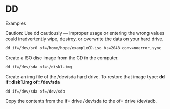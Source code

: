 # DD

Examples

Caution: Use dd cautiously — improper usage or entering the wrong values could inadvertently wipe, destroy, or overwrite the data on your hard drive.
```
dd if=/dev/sr0 of=/home/hope/exampleCD.iso bs=2048 conv=noerror,sync
```

Create a ISO disc image from the CD in the computer.
```
dd if=/dev/sda of=~/disk1.img
```

Create an img file of the /dev/sda hard drive. To restore that image type: **dd if=disk1.img of=/dev/sda**
```
dd if=/dev/sda of=/dev/sdb
```

Copy the contents from the if= drive /dev/sda to the of= drive /dev/sdb.